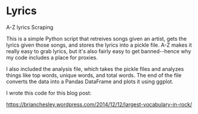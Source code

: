 Lyrics
======

A-Z lyrics Scraping

This is a simple Python script that retreives songs given an artist, gets the lyrics given those songs, and stores the lyrics into
a pickle file. A-Z makes it really easy to grab lyrics, but it's also fairly easy to get banned--hence why my code
includes a place for proxies.

I also included the analysis file, which takes the pickle files and analyzes things like top words, unique words, and 
total words. The end of the file converts the data into a Pandas DataFrame and plots it using ggplot.  

I wrote this code for this blog post:

https://brianchesley.wordpress.com/2014/12/12/largest-vocabulary-in-rock/

